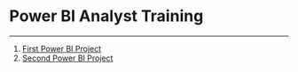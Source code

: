 # Power BI Analyst Training
***

1. [First Power BI Project](https://github.com/ohtten/Dio/tree/main/Power%20BI%20Analyst%20Training/First%20Power%20BI%20Project)
2. [Second Power BI Project](https://github.com/ohtten/Dio/tree/main/Power%20BI%20Analyst%20Training/Second%20Power%20BI%20Project)
